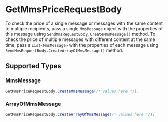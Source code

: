 # GetMmsPriceRequestBody

To check the price of a single message or messages with the same content to multiple recipients, pass a single `MmsMessage` object with the properties of this message using `SendMmsRequestBody.CreateMmsMessage()` method. To check the price of multiple messages with different content at the same time, pass a `List<MmsMessage>` with the properties of each message using `SendMmsRequestBody.CreateArrayOfMmsMessage()` method.


## Supported Types

### MmsMessage

```csharp
GetMmsPriceRequestBody.CreateMmsMessage(/* values here */);
```

### ArrayOfMmsMessage

```csharp
GetMmsPriceRequestBody.CreateArrayOfMmsMessage(/* values here */);
```
